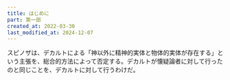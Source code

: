 ```yaml
---
title: はじめに
part: 第一部
created_at: 2022-03-30
last_modified_at: 2024-12-07
---
```


スピノザは、デカルトによる「神以外に精神的実体と物体的実体が存在する」という主張を、総合的方法によって否定する。デカルトが懐疑論者に対して行ったのと同じことを、デカルトに対して行うわけだ。
